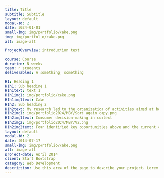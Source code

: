 ```yaml
---
title: Title
subtitle: Subtitle
layout: default
modal-id: 2
date: 2024-01-01
small-img: img/portfolio/cake.png
img: img/portfolio/cake.png
alt: image-alt

ProjectOverview: introduction text

course: Course
duration: N weeks
team: n students
deliverables: A something, something

H1: Heading 1
H1h1: Sub heading 1
H1h1text: text 1
H1h1img1: img/portfolio/cake.png
H1h1img1text: Cake
H1h2: Sub heading 2
H1h2text: My research led to the organization of activities aimed at boosting repair willingness, which I mapped into a consumer decision-making model called the I-change model. Alongside a SWOT analysis, this model revealed four key opportunities to enhance consumers' willingness to repair their electronics, which are outlined in the following section.
H1h2img1: img/portfolio2024/MBY/Sort again copy.png
H1h2img1text: Consumer decision-making in context
H1h2img2: img/portfolio2024/MBY/V2.png
H1h2img2text: Four identified key opportunities above and the current context below
layout: default
modal-id: 2
date: 2014-07-17
small-img: img/portfolio/cake.png
alt: image-alt
project-date: April 2014
client: Start Bootstrap
category: Web Development
description: Use this area of the page to describe your project. Lorem ipsum dolor sit amet, consectetur adipisicing elit. Mollitia neque assumenda ipsam nihil, molestias magnam, recusandae quos quis inventore quisquam velit asperiores, vitae? Reprehenderit soluta, eos quod consequuntur itaque. Nam.
---
```

